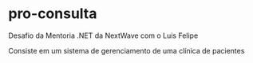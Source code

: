 # pro-consulta
Desafio da Mentoria .NET da NextWave com o Luis Felipe

Consiste em um sistema de gerenciamento de uma clínica de pacientes
